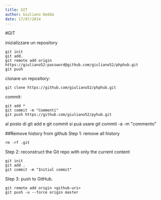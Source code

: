 ```yaml
---
title: GIT
author: Giuliano Dedda 
date: 17/07/2014
---
```


#GIT

inizializzare un repository

    git init
    git add.
    git remote add origin  https://giuliano52:password@github.com/giuliano52/phphub.git
    git push
    
clonare un repository:
	
    git clone https://github.com/giuliano52/phphub.git

commit:

    git add *
    git commit -m "Commenti"
    git push https://github.com/giuliano52/pyhub.git

al posto di git add e git commit si puà usare git commit -a -m "commento"
    
##Remove history from github
Step 1: remove all history

    rm -rf .git

Step 2: reconstruct the Git repo with only the current content

    git init
    git add .
    git commit -m "Initial commit"

Step 3: push to GitHub.

    git remote add origin <github-uri>
    git push -u --force origin master


